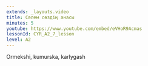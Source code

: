```yaml
---
extends: _layouts.video
title: Сәлем сөздің анасы
minutes: 5
youtube: https://www.youtube.com/embed/eVHoR9Acmas
lessonId: CYR_A2_7_lesson
level: A2
---
```

Ormekshi, kumurska, karlygash